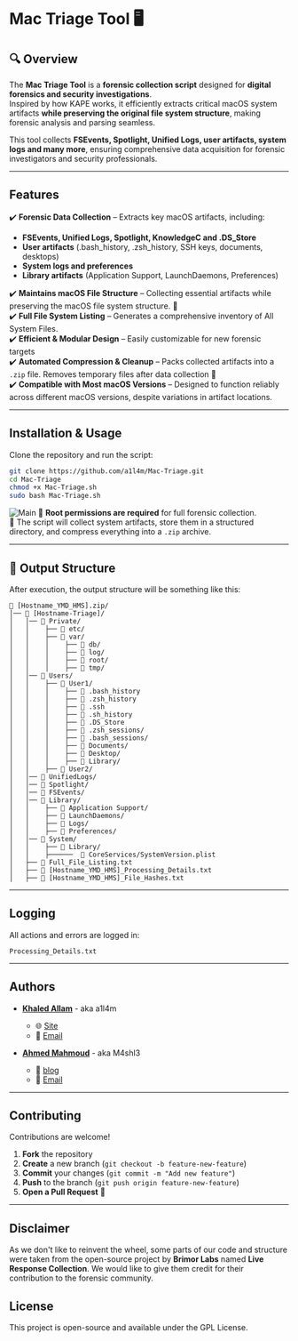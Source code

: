 # Mac Triage Tool 🖥️     

## 🔍 Overview  

The **Mac Triage Tool** is a **forensic collection script** designed for **digital forensics and security investigations**.  
Inspired by how KAPE works, it efficiently extracts critical macOS system artifacts **while preserving the original file system structure**, making forensic analysis and parsing seamless.  

This tool collects **FSEvents, Spotlight, Unified Logs, user artifacts, system logs and many more**, ensuring comprehensive data acquisition for forensic investigators and security professionals.  

---

##  Features  

✔️ **Forensic Data Collection** – Extracts key macOS artifacts, including:  
- **FSEvents, Unified Logs, Spotlight, KnowledgeC and .DS_Store**  
- **User artifacts** (.bash_history, .zsh_history, SSH keys, documents, desktops)  
- **System logs and preferences**  
- **Library artifacts** (Application Support, LaunchDaemons, Preferences)  

✔️ **Maintains macOS File Structure** – Collecting essential artifacts while preserving the macOS file system structure. 📂   
✔️ **Full File System Listing** – Generates a comprehensive inventory of All System Files.  
✔️ **Efficient & Modular Design** – Easily customizable for new forensic targets  
✔️ **Automated Compression & Cleanup** – Packs collected artifacts into a `.zip` file. Removes temporary files after data collection 🧹  
✔️ **Compatible with Most macOS Versions** – Designed to function reliably across different macOS versions, despite variations in artifact locations.


---

##  Installation & Usage

Clone the repository and run the script:  

```bash
git clone https://github.com/a1l4m/Mac-Triage.git
cd Mac-Triage
chmod +x Mac-Triage.sh
sudo bash Mac-Triage.sh
```
![Main](https://github.com/user-attachments/assets/8cad65d1-1906-448b-af54-280bd0e9f639)
🔹 **Root permissions are required** for full forensic collection.  
🔹 The script will collect system artifacts, store them in a structured directory, and compress everything into a `.zip` archive.  

---

## 📂 Output Structure  

After execution, the output structure will be something like this:  

```
📁 [Hostname_YMD_HMS].zip/
│── 📁 [Hostname-Triage]/
│   │── 📁 Private/
│   │    ├── 📁 etc/
│   │    ├── 📁 var/
│   │    │    ├── 📁 db/
│   │    │    ├── 📁 log/
│   │    │    ├── 📁 root/
│   │    │    ├── 📁 tmp/
│   │── 📁 Users/
│   │    ├── 📁 User1/
│   │    │    ├── 📄 .bash_history
│   │    │    ├── 📄 .zsh_history
│   │    │    ├── 📁 .ssh
│   │    │    ├── 📄 .sh_history
│   │    │    ├── 📄 .DS_Store
│   │    │    ├── 📁 .zsh_sessions/
│   │    │    ├── 📁 .bash_sessions/
│   │    │    ├── 📁 Documents/
│   │    │    ├── 📁 Desktop/
│   │    │    ├── 📁 Library/
│   │    ├── 📁 User2/
│   │── 📁 UnifiedLogs/
│   │── 📁 Spotlight/
│   │── 📁 FSEvents/
│   │── 📁 Library/
│   │    ├── 📁 Application Support/
│   │    ├── 📁 LaunchDaemons/
│   │    ├── 📁 Logs/
│   │    ├── 📁 Preferences/
│   │── 📁 System/
│   │    ├── 📁 Library/
│   │    ├──────  📄 CoreServices/SystemVersion.plist
│   ├── 📄 Full_File_Listing.txt
│   ├── 📄 [Hostname_YMD_HMS]_Processing_Details.txt
│   ├── 📄 [Hostname_YMD_HMS]_File_Hashes.txt
```

---

##  Logging  

All actions and errors are logged in:  

```
Processing_Details.txt
```

---

##  Authors  

- **[Khaled Allam](https://linkedin/in/a1l4m)** - aka a1l4m 
  - 🌐 [Site](https://a1l4m.github.io)  
  - 📧 [Email](mailto:khal3d.a1lam@gmail.com)  

- **[Ahmed Mahmoud](https://www.linkedin.com/in/m4shl3)** - aka M4shl3  
  - 🔗 [blog](https://hackmd.io/@M4shl3) 
  - 📧 [Email](ahmedelsalkh627@gmail.com)

---

##  Contributing  

Contributions are welcome!  

1. **Fork** the repository  
2. **Create** a new branch (`git checkout -b feature-new-feature`)  
3. **Commit** your changes (`git commit -m "Add new feature"`)  
4. **Push** to the branch (`git push origin feature-new-feature`)  
5. **Open a Pull Request** 🚀  

---

##  Disclaimer  

As we don't like to reinvent the wheel, some parts of our code and structure were taken from the open-source project by **Brimor Labs** named **Live Response Collection**. We would like to give them credit for their contribution to the forensic community.

## License
This project is open-source and available under the GPL License.
